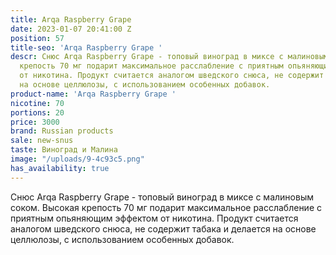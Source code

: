 ```yaml
---
title: Arqa Raspberry Grape
date: 2023-01-07 20:41:00 Z
position: 57
title-seo: 'Arqa Raspberry Grape '
descr: Снюс Arqa Raspberry Grape - топовый виноград в миксе с малиновым соком. Высокая
  крепость 70 мг подарит максимальное расслабление с приятным опьяняющим эффектом
  от никотина. Продукт считается аналогом шведского снюса, не содержит табака и делается
  на основе целлюлозы, с использованием особенных добавок.
product-name: 'Arqa Raspberry Grape '
nicotine: 70
portions: 20
price: 3000
brand: Russian products
sale: new-snus
taste: Виноград и Малина
image: "/uploads/9-4c93c5.png"
has_availability: true
---
```


Снюс Arqa Raspberry Grape - топовый виноград в миксе с малиновым соком. Высокая крепость 70 мг подарит максимальное расслабление с приятным опьяняющим эффектом от никотина. Продукт считается аналогом шведского снюса, не содержит табака и делается на основе целлюлозы, с использованием особенных добавок.